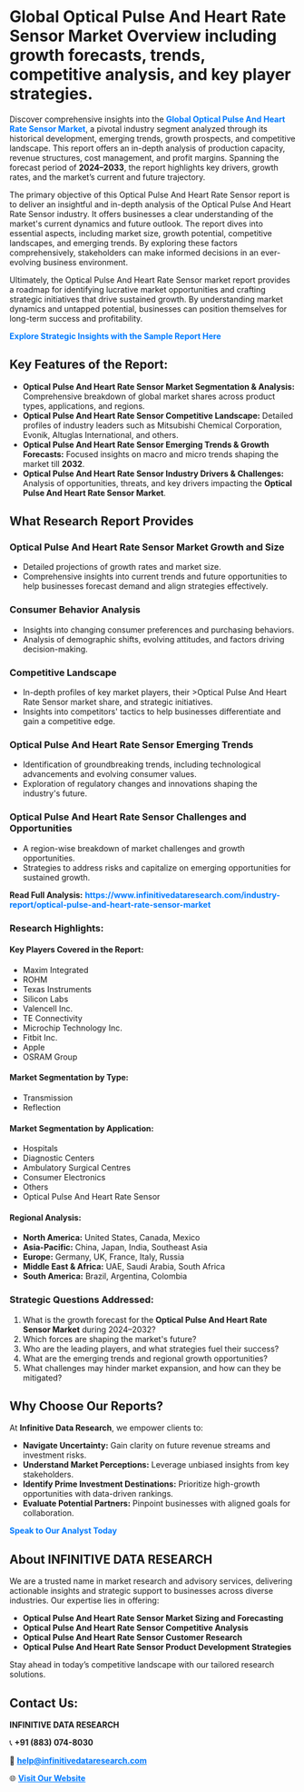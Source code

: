 <h1>Global Optical Pulse And Heart Rate Sensor Market Overview including growth forecasts, trends, competitive analysis, and key player strategies.</h1>
<p>
Discover comprehensive insights into the 
<a href="https://www.infinitivedataresearch.com/industry-report/optical-pulse-and-heart-rate-sensor-market" rel="dofollow" style="color: #007BFF; text-decoration: none;"><strong>Global Optical Pulse And Heart Rate Sensor Market</strong></a>, a pivotal industry segment analyzed through its historical development, emerging trends, growth prospects, and competitive landscape. This report offers an in-depth analysis of production capacity, revenue structures, cost management, and profit margins. Spanning the forecast period of <strong>2024–2033</strong>, the report highlights key drivers, growth rates, and the market’s current and future trajectory.
</p>
<p>
The primary objective of this Optical Pulse And Heart Rate Sensor report is to deliver an insightful and in-depth analysis of the Optical Pulse And Heart Rate Sensor industry. It offers businesses a clear understanding of the market's current dynamics and future outlook. The report dives into essential aspects, including market size, growth potential, competitive landscapes, and emerging trends. By exploring these factors comprehensively, stakeholders can make informed decisions in an ever-evolving business environment.
</p>
<p>
Ultimately, the Optical Pulse And Heart Rate Sensor market report provides a roadmap for identifying lucrative market opportunities and crafting strategic initiatives that drive sustained growth. By understanding market dynamics and untapped potential, businesses can position themselves for long-term success and profitability.
</p>
<p>
<a href="https://www.infinitivedataresearch.com/request-sample/reportId=104286" style="color: #007BFF; text-decoration: none;"><strong>Explore Strategic Insights with the Sample Report Here</strong></a>
</p>

<h2>Key Features of the Report:</h2>
<ul>
<li><strong>Optical Pulse And Heart Rate Sensor Market Segmentation & Analysis:</strong> Comprehensive breakdown of global market shares across product types, applications, and regions.</li>
<li><strong>Optical Pulse And Heart Rate Sensor Competitive Landscape:</strong> Detailed profiles of industry leaders such as Mitsubishi Chemical Corporation, Evonik, Altuglas International, and others.</li>
<li><strong>Optical Pulse And Heart Rate Sensor Emerging Trends & Growth Forecasts:</strong> Focused insights on macro and micro trends shaping the market till <strong>2032</strong>.</li>
<li><strong>Optical Pulse And Heart Rate Sensor Industry Drivers & Challenges:</strong> Analysis of opportunities, threats, and key drivers impacting the <strong>Optical Pulse And Heart Rate Sensor Market</strong>.</li>
</ul>

<h2>What Research Report Provides</h2>
<h3>Optical Pulse And Heart Rate Sensor Market Growth and Size</h3>
<ul>
<li>Detailed projections of growth rates and market size.</li>
<li>Comprehensive insights into current trends and future opportunities to help businesses forecast demand and align strategies effectively.</li>
</ul>

<h3>Consumer Behavior Analysis</h3>
<ul>
<li>Insights into changing consumer preferences and purchasing behaviors.</li>
<li>Analysis of demographic shifts, evolving attitudes, and factors driving decision-making.</li>
</ul>

<h3>Competitive Landscape</h3>
<ul>
<li>In-depth profiles of key market players, their >Optical Pulse And Heart Rate Sensor market share, and strategic initiatives.</li>
<li>Insights into competitors' tactics to help businesses differentiate and gain a competitive edge.</li>
</ul>

<h3>Optical Pulse And Heart Rate Sensor Emerging Trends</h3>
<ul>
<li>Identification of groundbreaking trends, including technological advancements and evolving consumer values.</li>
<li>Exploration of regulatory changes and innovations shaping the industry's future.</li>
</ul>

<h3>Optical Pulse And Heart Rate Sensor Challenges and Opportunities</h3>
<ul>
<li>A region-wise breakdown of market challenges and growth opportunities.</li>
<li>Strategies to address risks and capitalize on emerging opportunities for sustained growth.</li>
</ul>
<p><strong>Read Full Analysis:</strong> <a href="https://www.infinitivedataresearch.com/industry-report/optical-pulse-and-heart-rate-sensor-market" rel="dofollow" style="color: #007BFF; text-decoration: none;"><strong>https://www.infinitivedataresearch.com/industry-report/optical-pulse-and-heart-rate-sensor-market</strong></a></p>
<h3>Research Highlights:</h3>
<h4>Key Players Covered in the Report:</h4>
<ul><li>Maxim Integrated</li><li>ROHM</li><li>Texas Instruments</li><li>Silicon Labs</li><li>Valencell Inc.</li><li>TE Connectivity</li><li>Microchip Technology Inc.</li><li>Fitbit Inc.</li><li>Apple</li><li>OSRAM Group</li></ul>
<h4>Market Segmentation by Type:</h4>
<ul><li>Transmission</li><li>Reflection</li></ul>
<h4>Market Segmentation by Application:</h4>
<ul><li>Hospitals</li><li>Diagnostic Centers</li><li>Ambulatory Surgical Centres</li><li>Consumer Electronics</li><li>Others</li><li>Optical Pulse And Heart Rate Sensor</li></ul>

<h4>Regional Analysis:</h4>
<ul>
<li><strong>North America:</strong> United States, Canada, Mexico</li>
<li><strong>Asia-Pacific:</strong> China, Japan, India, Southeast Asia</li>
<li><strong>Europe:</strong> Germany, UK, France, Italy, Russia</li>
<li><strong>Middle East & Africa:</strong> UAE, Saudi Arabia, South Africa</li>
<li><strong>South America:</strong> Brazil, Argentina, Colombia</li>
</ul>

<h3>Strategic Questions Addressed:</h3>
<ol>
<li>What is the growth forecast for the <strong>Optical Pulse And Heart Rate Sensor Market</strong> during 2024–2032?</li>
<li>Which forces are shaping the market's future?</li>
<li>Who are the leading players, and what strategies fuel their success?</li>
<li>What are the emerging trends and regional growth opportunities?</li>
<li>What challenges may hinder market expansion, and how can they be mitigated?</li>
</ol>

<h2>Why Choose Our Reports?</h2>
<p>At <strong>Infinitive Data Research</strong>, we empower clients to:</p>
<ul>
<li><strong>Navigate Uncertainty:</strong> Gain clarity on future revenue streams and investment risks.</li>
<li><strong>Understand Market Perceptions:</strong> Leverage unbiased insights from key stakeholders.</li>
<li><strong>Identify Prime Investment Destinations:</strong> Prioritize high-growth opportunities with data-driven rankings.</li>
<li><strong>Evaluate Potential Partners:</strong> Pinpoint businesses with aligned goals for collaboration.</li>
</ul>
<p><a href="https://www.infinitivedataresearch.com/industry-report/optical-pulse-and-heart-rate-sensor-market" rel="dofollow" style="color: #007BFF; text-decoration: none;"><strong>Speak to Our Analyst Today</strong></a></p>

<h2>About INFINITIVE DATA RESEARCH</h2>
<p>We are a trusted name in market research and advisory services, delivering actionable insights and strategic support to businesses across diverse industries. Our expertise lies in offering:</p>
<ul>
<li><strong>Optical Pulse And Heart Rate Sensor Market Sizing and Forecasting</strong></li>
<li><strong>Optical Pulse And Heart Rate Sensor Competitive Analysis</strong></li>
<li><strong>Optical Pulse And Heart Rate Sensor Customer Research</strong></li>
<li><strong>Optical Pulse And Heart Rate Sensor Product Development Strategies</strong></li>
</ul>
<p>Stay ahead in today’s competitive landscape with our tailored research solutions.</p>

<h2>Contact Us:</h2>
<p><strong>INFINITIVE DATA RESEARCH</strong></p>
<p>📞 <strong>+91 (883) 074-8030</strong></p>
<p>📧 <strong><a href="mailto:help@infinitivedataresearch.com" style="color: #007BFF;">help@infinitivedataresearch.com</a></strong></p>
<p>🌐 <strong><a href="https://www.infinitivedataresearch.com" rel="dofollow" style="color: #007BFF;">Visit Our Website</a></strong></p>
